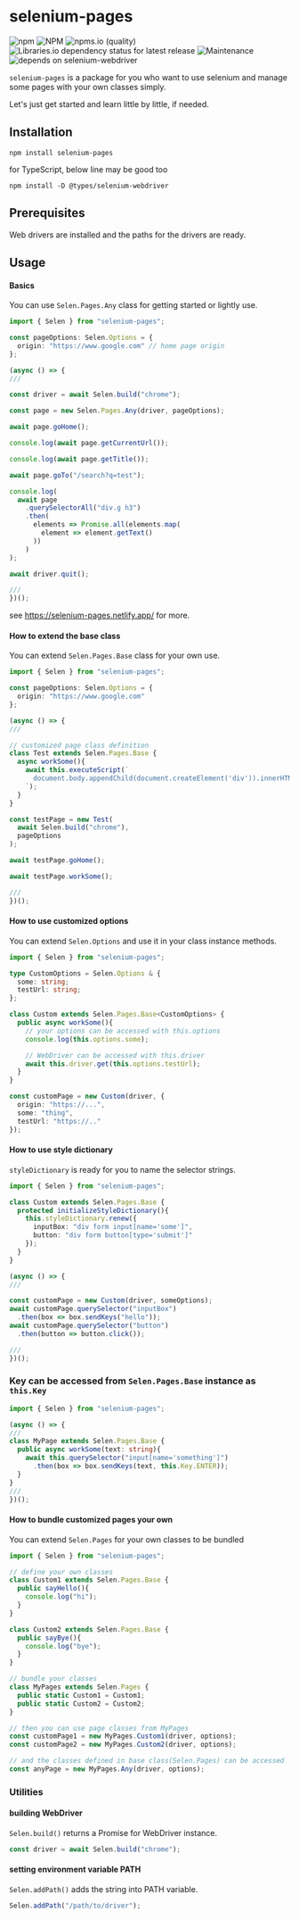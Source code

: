 # selenium-pages

![npm](https://img.shields.io/npm/v/selenium-pages)
![NPM](https://img.shields.io/npm/l/selenium-pages)
![npms.io (quality)](https://img.shields.io/npms-io/quality-score/selenium-pages)
![Libraries.io dependency status for latest release](https://img.shields.io/librariesio/release/npm/selenium-pages)
![Maintenance](https://img.shields.io/maintenance/yes/2022)
![depends on selenium-webdriver](https://img.shields.io/badge/depends%20on-selenium--webdriver-informational)

```selenium-pages``` is a package for you who want to use selenium and manage some pages with your own classes simply.

Let's just get started and learn little by little, if needed.

## Installation
``` shell
npm install selenium-pages
```

for TypeScript, below line may be good too
``` shell
npm install -D @types/selenium-webdriver
```

## Prerequisites
Web drivers are installed and the paths for the drivers are ready.

## Usage

#### Basics
You can use ```Selen.Pages.Any``` class for getting started or lightly use.
``` typescript
import { Selen } from "selenium-pages";

const pageOptions: Selen.Options = {
  origin: "https://www.google.com" // home page origin
};

(async () => {
///

const driver = await Selen.build("chrome");

const page = new Selen.Pages.Any(driver, pageOptions);

await page.goHome();

console.log(await page.getCurrentUrl());

console.log(await page.getTitle());

await page.goTo("/search?q=test");

console.log(
  await page
    .querySelectorAll("div.g h3")
    .then(
      elements => Promise.all(elements.map(
        element => element.getText()
      ))
    )
);

await driver.quit();

///
})();
```

see https://selenium-pages.netlify.app/  for more.

#### How to extend the base class
You can extend ```Selen.Pages.Base``` class for your own use.
``` typescript
import { Selen } from "selenium-pages";

const pageOptions: Selen.Options = {
  origin: "https://www.google.com"
};

(async () => {
///

// customized page class definition
class Test extends Selen.Pages.Base {
  async workSome(){
    await this.executeScript(`
      document.body.appendChild(document.createElement('div')).innerHTML = "test";
    `);
  }
}

const testPage = new Test(
  await Selen.build("chrome"),
  pageOptions
);

await testPage.goHome();

await testPage.workSome();

///
})();
```

#### How to use customized options
You can extend ```Selen.Options``` and use it in your class instance methods.
``` typescript
import { Selen } from "selenium-pages";

type CustomOptions = Selen.Options & {
  some: string;
  testUrl: string;
};

class Custom extends Selen.Pages.Base<CustomOptions> {
  public async workSome(){
    // your options can be accessed with this.options
    console.log(this.options.some);

    // WebDriver can be accessed with this.driver
    await this.driver.get(this.options.testUrl);
  }
}

const customPage = new Custom(driver, {
  origin: "https://...",
  some: "thing",
  testUrl: "https://.."
});
```

#### How to use style dictionary
```styleDictionary``` is ready for you to name the selector strings.
``` typescript
import { Selen } from "selenium-pages";

class Custom extends Selen.Pages.Base {
  protected initializeStyleDictionary(){
    this.styleDictionary.renew({
      inputBox: "div form input[name='some']",
      button: "div form button[type='submit']"
    });
  }
}

(async () => {
///

const customPage = new Custom(driver, someOptions);
await customPage.querySelector("inputBox")
  .then(box => box.sendKeys("hello"));
await customPage.querySelector("button")
  .then(button => button.click());

///
})();
```

### Key can be accessed from ```Selen.Pages.Base``` instance as ```this.Key```
``` typescript
import { Selen } from "selenium-pages";

(async () => {
///
class MyPage extends Selen.Pages.Base {
  public async workSome(text: string){
    await this.querySelector("input[name='something']")
      .then(box => box.sendKeys(text, this.Key.ENTER));
  }
}
///
})();

```

#### How to bundle customized pages your own
You can extend ```Selen.Pages``` for your own classes to be bundled
``` typescript
import { Selen } from "selenium-pages";

// define your own classes
class Custom1 extends Selen.Pages.Base {
  public sayHello(){
    console.log("hi");
  }
}

class Custom2 extends Selen.Pages.Base {
  public sayBye(){
    console.log("bye");
  }
}

// bundle your classes
class MyPages extends Selen.Pages {
  public static Custom1 = Custom1;
  public static Custom2 = Custom2;
}

// then you can use page classes from MyPages
const customPage1 = new MyPages.Custom1(driver, options);
const customPage2 = new MyPages.Custom2(driver, options);

// and the classes defined in base class(Selen.Pages) can be accessed
const anyPage = new MyPages.Any(driver, options);
```

### Utilities

#### building WebDriver
```Selen.build()``` returns a Promise for WebDriver instance.

``` typescript
const driver = await Selen.build("chrome");
```

#### setting environment variable PATH
```Selen.addPath()``` adds the string into PATH variable.

``` typescript
Selen.addPath("/path/to/driver");
```
